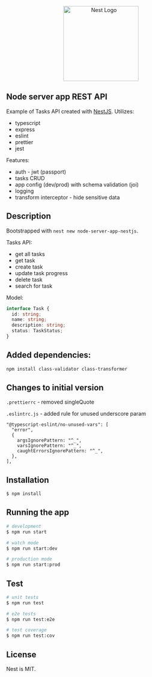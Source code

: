 <p style="text-align: center">
  <a href="https://nestjs.com/" target="blank"><img src="https://nestjs.com/img/logo-small.svg" width="200" alt="Nest Logo" /></a>
</p>

## Node server app REST API

Example of Tasks API created with [NestJS](https://nestjs.com/). Utilizes:

* typescript
* express
* eslint
* prettier
* jest

Features:

* auth - jwt (passport)
* tasks CRUD
* app config (dev/prod) with schema validation (joi)
* logging
* transform interceptor - hide sensitive data

## Description

Bootstrapped with `nest new node-server-app-nestjs`.

Tasks API:

* get all tasks
* get task
* create task
* update task progress
* delete task
* search for task

Model:

```typescript
interface Task {
  id: string;
  name: string;
  description: string;
  status: TaskStatus;
}
```

## Added dependencies:

```bash
npm install class-validator class-transformer
```

## Changes to initial version

`.prettierrc` - removed singleQuote

`.eslintrc.js` - added rule for unused underscore param

```
"@typescript-eslint/no-unused-vars": [
  "error",
  {
    argsIgnorePattern: "^_",
    varsIgnorePattern: "^_",
    caughtErrorsIgnorePattern: "^_",
  },
],
```

## Installation

```bash
$ npm install
```

## Running the app

```bash
# development
$ npm run start

# watch mode
$ npm run start:dev

# production mode
$ npm run start:prod
```

## Test

```bash
# unit tests
$ npm run test

# e2e tests
$ npm run test:e2e

# test coverage
$ npm run test:cov
```

## License

Nest is MIT.
